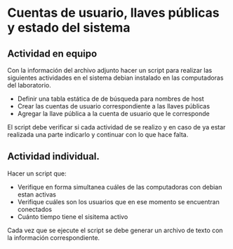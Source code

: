 # Cuentas de usuario, llaves públicas y estado del sistema

## Actividad en equipo

Con la información del archivo adjunto hacer un script para realizar las siguientes actividades en el sistema debian instalado en las computadoras del laboratorio.

- Definir una tabla estática de de búsqueda para nombres de host
- Crear las cuentas de usuario correspondiente a las llaves públicas
- Agregar la llave pública a la cuenta de usuario que le corresponde

El script debe verificar si cada actividad de se realizo y en caso de ya estar realizada una parte indicarlo y continuar con lo que hace falta.

## Actividad individual.

Hacer un script que:

- Verifique en forma simultanea cuáles de las computadoras con debian estan activas
- Verifique cuáles son los usuarios que en ese momento se encuentran conectados
- Cuánto tiempo tiene el sisitema activo

Cada vez que se ejecute el script se debe generar un archivo de texto con la información correspondiente.
